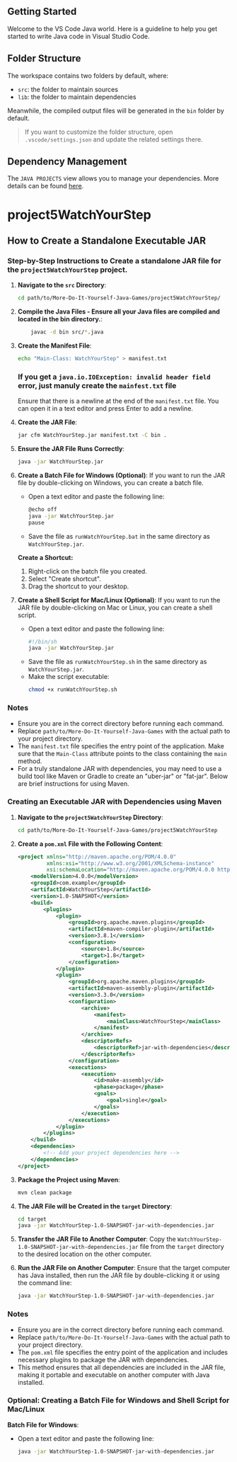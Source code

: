 ## Getting Started

Welcome to the VS Code Java world. Here is a guideline to help you get started to write Java code in Visual Studio Code.

## Folder Structure

The workspace contains two folders by default, where:

- `src`: the folder to maintain sources
- `lib`: the folder to maintain dependencies

Meanwhile, the compiled output files will be generated in the `bin` folder by default.

> If you want to customize the folder structure, open `.vscode/settings.json` and update the related settings there.

## Dependency Management

The `JAVA PROJECTS` view allows you to manage your dependencies. More details can be found [here](https://github.com/microsoft/vscode-java-dependency#manage-dependencies).


# project5WatchYourStep

## How to Create a Standalone Executable JAR

### Step-by-Step Instructions to Create a standalone JAR file for the `project5WatchYourStep` project.


1. **Navigate to the `src` Directory**:
    ```sh
    cd path/to/More-Do-It-Yourself-Java-Games/project5WatchYourStep/
    ```

2. **Compile the Java Files - Ensure all your Java files are compiled and located in the bin directory.**:
    ```sh
        javac -d bin src/*.java
    ```

3. **Create the Manifest File**:
    ```sh
    echo "Main-Class: WatchYourStep" > manifest.txt
    ```
    ### If you get a `java.io.IOException: invalid header field` error, just manuly create the `mainfest.txt` file

    Ensure that there is a newline at the end of the `manifest.txt` file. You can open it in a text editor and press Enter to add a newline.

6. **Create the JAR File**:
    ```sh
    jar cfm WatchYourStep.jar manifest.txt -C bin .
    ```

7. **Ensure the JAR File Runs Correctly**:
    ```sh
    java -jar WatchYourStep.jar
    ```

8. **Create a Batch File for Windows (Optional)**:
    If you want to run the JAR file by double-clicking on Windows, you can create a batch file.
    - Open a text editor and paste the following line:
      ```sh
      @echo off
      java -jar WatchYourStep.jar
      pause
      ```
    - Save the file as `runWatchYourStep.bat` in the same directory as `WatchYourStep.jar`.

    **Create a Shortcut:**
    1. Right-click on the batch file you created.
    2. Select "Create shortcut".
    3. Drag the shortcut to your desktop.

9. **Create a Shell Script for Mac/Linux (Optional)**:
    If you want to run the JAR file by double-clicking on Mac or Linux, you can create a shell script.
    - Open a text editor and paste the following line:
      ```sh
      #!/bin/sh
      java -jar WatchYourStep.jar
      ```
    - Save the file as `runWatchYourStep.sh` in the same directory as `WatchYourStep.jar`.
    - Make the script executable:
      ```sh
      chmod +x runWatchYourStep.sh
      ```

### Notes

- Ensure you are in the correct directory before running each command.
- Replace `path/to/More-Do-It-Yourself-Java-Games` with the actual path to your project directory.
- The `manifest.txt` file specifies the entry point of the application. Make sure that the `Main-Class` attribute points to the class containing the `main` method.
- For a truly standalone JAR with dependencies, you may need to use a build tool like Maven or Gradle to create an "uber-jar" or "fat-jar". Below are brief instructions for using Maven.

### Creating an Executable JAR with Dependencies using Maven

1. **Navigate to the `project5WatchYourStep` Directory**:
    ```sh
    cd path/to/More-Do-It-Yourself-Java-Games/project5WatchYourStep
    ```

2. **Create a `pom.xml` File with the Following Content**:
    ```xml
    <project xmlns="http://maven.apache.org/POM/4.0.0"
             xmlns:xsi="http://www.w3.org/2001/XMLSchema-instance"
             xsi:schemaLocation="http://maven.apache.org/POM/4.0.0 http://maven.apache.org/xsd/maven-4.0.0.xsd">
        <modelVersion>4.0.0</modelVersion>
        <groupId>com.example</groupId>
        <artifactId>WatchYourStep</artifactId>
        <version>1.0-SNAPSHOT</version>
        <build>
            <plugins>
                <plugin>
                    <groupId>org.apache.maven.plugins</groupId>
                    <artifactId>maven-compiler-plugin</artifactId>
                    <version>3.8.1</version>
                    <configuration>
                        <source>1.8</source>
                        <target>1.8</target>
                    </configuration>
                </plugin>
                <plugin>
                    <groupId>org.apache.maven.plugins</groupId>
                    <artifactId>maven-assembly-plugin</artifactId>
                    <version>3.3.0</version>
                    <configuration>
                        <archive>
                            <manifest>
                                <mainClass>WatchYourStep</mainClass>
                            </manifest>
                        </archive>
                        <descriptorRefs>
                            <descriptorRef>jar-with-dependencies</descriptorRef>
                        </descriptorRefs>
                    </configuration>
                    <executions>
                        <execution>
                            <id>make-assembly</id>
                            <phase>package</phase>
                            <goals>
                                <goal>single</goal>
                            </goals>
                        </execution>
                    </executions>
                </plugin>
            </plugins>
        </build>
        <dependencies>
            <!-- Add your project dependencies here -->
        </dependencies>
    </project>
    ```

3. **Package the Project using Maven**:
    ```sh
    mvn clean package
    ```

4. **The JAR File will be Created in the `target` Directory**:
    ```sh
    cd target
    java -jar WatchYourStep-1.0-SNAPSHOT-jar-with-dependencies.jar
    ```

5. **Transfer the JAR File to Another Computer**:
    Copy the `WatchYourStep-1.0-SNAPSHOT-jar-with-dependencies.jar` file from the `target` directory to the desired location on the other computer.

6. **Run the JAR File on Another Computer**:
    Ensure that the target computer has Java installed, then run the JAR file by double-clicking it or using the command line:
    ```sh
    java -jar WatchYourStep-1.0-SNAPSHOT-jar-with-dependencies.jar
    ```

### Notes

- Ensure you are in the correct directory before running each command.
- Replace `path/to/More-Do-It-Yourself-Java-Games` with the actual path to your project directory.
- The `pom.xml` file specifies the entry point of the application and includes necessary plugins to package the JAR with dependencies.
- This method ensures that all dependencies are included in the JAR file, making it portable and executable on another computer with Java installed.

### Optional: Creating a Batch File for Windows and Shell Script for Mac/Linux

**Batch File for Windows**:
- Open a text editor and paste the following line:
  ```sh
  java -jar WatchYourStep-1.0-SNAPSHOT-jar-with-dependencies.jar